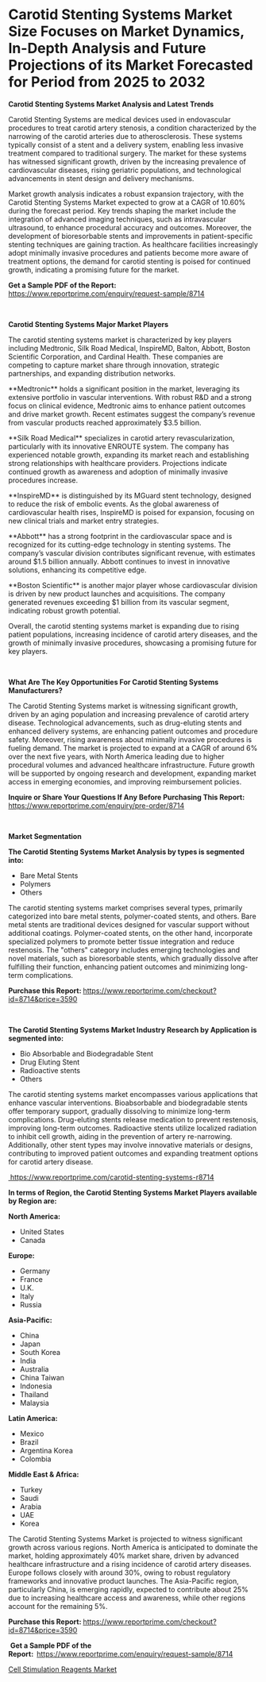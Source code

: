 <p><h1>Carotid Stenting Systems Market Size Focuses on Market Dynamics, In-Depth Analysis and Future Projections of its Market Forecasted for Period from 2025 to 2032</h1></p><p><strong>Carotid Stenting Systems Market Analysis and Latest Trends</strong></p>
<p><p>Carotid Stenting Systems are medical devices used in endovascular procedures to treat carotid artery stenosis, a condition characterized by the narrowing of the carotid arteries due to atherosclerosis. These systems typically consist of a stent and a delivery system, enabling less invasive treatment compared to traditional surgery. The market for these systems has witnessed significant growth, driven by the increasing prevalence of cardiovascular diseases, rising geriatric populations, and technological advancements in stent design and delivery mechanisms.</p><p>Market growth analysis indicates a robust expansion trajectory, with the Carotid Stenting Systems Market expected to grow at a CAGR of 10.60% during the forecast period. Key trends shaping the market include the integration of advanced imaging techniques, such as intravascular ultrasound, to enhance procedural accuracy and outcomes. Moreover, the development of bioresorbable stents and improvements in patient-specific stenting techniques are gaining traction. As healthcare facilities increasingly adopt minimally invasive procedures and patients become more aware of treatment options, the demand for carotid stenting is poised for continued growth, indicating a promising future for the market.</p></p>
<p><strong>Get a Sample PDF of the Report:&nbsp;</strong> <a href="https://www.reportprime.com/enquiry/request-sample/8714?utm_campaign=3060&utm_medium=2&utm_source=Github&utm_content=ia&utm_term=20032025&utm_id=carotid-stenting-systems">https://www.reportprime.com/enquiry/request-sample/8714</a></p>
<p>&nbsp;</p>
<p><strong>Carotid Stenting Systems Major Market Players</strong></p>
<p><p>The carotid stenting systems market is characterized by key players including Medtronic, Silk Road Medical, InspireMD, Balton, Abbott, Boston Scientific Corporation, and Cardinal Health. These companies are competing to capture market share through innovation, strategic partnerships, and expanding distribution networks.</p><p>**Medtronic** holds a significant position in the market, leveraging its extensive portfolio in vascular interventions. With robust R&D and a strong focus on clinical evidence, Medtronic aims to enhance patient outcomes and drive market growth. Recent estimates suggest the company’s revenue from vascular products reached approximately $3.5 billion.</p><p>**Silk Road Medical** specializes in carotid artery revascularization, particularly with its innovative ENROUTE system. The company has experienced notable growth, expanding its market reach and establishing strong relationships with healthcare providers. Projections indicate continued growth as awareness and adoption of minimally invasive procedures increase.</p><p>**InspireMD** is distinguished by its MGuard stent technology, designed to reduce the risk of embolic events. As the global awareness of cardiovascular health rises, InspireMD is poised for expansion, focusing on new clinical trials and market entry strategies.</p><p>**Abbott** has a strong footprint in the cardiovascular space and is recognized for its cutting-edge technology in stenting systems. The company’s vascular division contributes significant revenue, with estimates around $1.5 billion annually. Abbott continues to invest in innovative solutions, enhancing its competitive edge.</p><p>**Boston Scientific** is another major player whose cardiovascular division is driven by new product launches and acquisitions. The company generated revenues exceeding $1 billion from its vascular segment, indicating robust growth potential.</p><p>Overall, the carotid stenting systems market is expanding due to rising patient populations, increasing incidence of carotid artery diseases, and the growth of minimally invasive procedures, showcasing a promising future for key players.</p></p>
<p>&nbsp;</p>
<p><strong>What Are The Key Opportunities For Carotid Stenting Systems Manufacturers?</strong></p>
<p><p>The Carotid Stenting Systems market is witnessing significant growth, driven by an aging population and increasing prevalence of carotid artery disease. Technological advancements, such as drug-eluting stents and enhanced delivery systems, are enhancing patient outcomes and procedure safety. Moreover, rising awareness about minimally invasive procedures is fueling demand. The market is projected to expand at a CAGR of around 6% over the next five years, with North America leading due to higher procedural volumes and advanced healthcare infrastructure. Future growth will be supported by ongoing research and development, expanding market access in emerging economies, and improving reimbursement policies.</p></p>
<p><strong>Inquire or Share Your Questions If Any Before Purchasing This Report:</strong> <a href="https://www.reportprime.com/enquiry/pre-order/8714?utm_campaign=3060&utm_medium=2&utm_source=Github&utm_content=ia&utm_term=20032025&utm_id=carotid-stenting-systems">https://www.reportprime.com/enquiry/pre-order/8714</a></p>
<p>&nbsp;</p>
<p><strong>Market Segmentation</strong></p>
<p><strong>The Carotid Stenting Systems Market Analysis by types is segmented into:</strong></p>
<p><ul><li>Bare Metal Stents</li><li>Polymers</li><li>Others</li></ul></p>
<p><p>The carotid stenting systems market comprises several types, primarily categorized into bare metal stents, polymer-coated stents, and others. Bare metal stents are traditional devices designed for vascular support without additional coatings. Polymer-coated stents, on the other hand, incorporate specialized polymers to promote better tissue integration and reduce restenosis. The "others" category includes emerging technologies and novel materials, such as bioresorbable stents, which gradually dissolve after fulfilling their function, enhancing patient outcomes and minimizing long-term complications.</p></p>
<p><strong>Purchase this Report:&nbsp;</strong><a href="https://www.reportprime.com/checkout?id=8714&price=3590&utm_campaign=3060&utm_medium=2&utm_source=Github&utm_content=ia&utm_term=20032025&utm_id=carotid-stenting-systems">https://www.reportprime.com/checkout?id=8714&price=3590</a></p>
<p>&nbsp;</p>
<p><strong>The Carotid Stenting Systems Market Industry Research by Application is segmented into:</strong></p>
<p><ul><li>Bio Absorbable and Biodegradable Stent</li><li>Drug Eluting Stent</li><li>Radioactive stents</li><li>Others</li></ul></p>
<p><p>The carotid stenting systems market encompasses various applications that enhance vascular interventions. Bioabsorbable and biodegradable stents offer temporary support, gradually dissolving to minimize long-term complications. Drug-eluting stents release medication to prevent restenosis, improving long-term outcomes. Radioactive stents utilize localized radiation to inhibit cell growth, aiding in the prevention of artery re-narrowing. Additionally, other stent types may involve innovative materials or designs, contributing to improved patient outcomes and expanding treatment options for carotid artery disease.</p></p>
<p><a href="https://www.reportprime.com/carotid-stenting-systems-r8714?utm_campaign=3060&utm_medium=2&utm_source=Github&utm_content=ia&utm_term=20032025&utm_id=carotid-stenting-systems">&nbsp;https://www.reportprime.com/carotid-stenting-systems-r8714</a></p>
<p><strong>In terms of Region, the Carotid Stenting Systems Market Players available by Region are:</strong></p>
<p>
    <p> <strong> North America: </strong>
        <ul>
            <li>United States</li>
            <li>Canada</li>
        </ul>
        </p> 
    <p> <strong> Europe: </strong>
        <ul>
            <li>Germany</li>
            <li>France</li>
            <li>U.K.</li>
            <li>Italy</li>
            <li>Russia</li>
        </ul>
        </p> 
    <p> <strong> Asia-Pacific: </strong>
        <ul>
            <li>China</li>
            <li>Japan</li>
            <li>South Korea</li>
            <li>India</li>
            <li>Australia</li>
            <li>China Taiwan</li>
            <li>Indonesia</li>
            <li>Thailand</li>
            <li>Malaysia</li>
        </ul>
        </p> 
    <p> <strong> Latin America: </strong>
        <ul>
            <li>Mexico</li>
            <li>Brazil</li>
            <li>Argentina Korea</li>
            <li>Colombia</li>
        </ul>
        </p> 
    <p> <strong> Middle East & Africa: </strong>
        <ul>
            <li>Turkey</li>
            <li>Saudi</li>
            <li>Arabia</li>
            <li>UAE</li>
            <li>Korea</li>
        </ul>
    </p>
    </p>
<p><p>The Carotid Stenting Systems Market is projected to witness significant growth across various regions. North America is anticipated to dominate the market, holding approximately 40% market share, driven by advanced healthcare infrastructure and a rising incidence of carotid artery diseases. Europe follows closely with around 30%, owing to robust regulatory frameworks and innovative product launches. The Asia-Pacific region, particularly China, is emerging rapidly, expected to contribute about 25% due to increasing healthcare access and awareness, while other regions account for the remaining 5%.</p></p>
<p><strong>Purchase this Report: </strong><a href="https://www.reportprime.com/checkout?id=8714&price=3590&utm_campaign=3060&utm_medium=2&utm_source=Github&utm_content=ia&utm_term=20032025&utm_id=carotid-stenting-systems">https://www.reportprime.com/checkout?id=8714&price=3590</a></p>
<p>&nbsp;<strong>Get a Sample PDF of the Report:&nbsp;&nbsp;</strong><a href="https://www.reportprime.com/enquiry/request-sample/8714?utm_campaign=3060&utm_medium=2&utm_source=Github&utm_content=ia&utm_term=20032025&utm_id=carotid-stenting-systems">https://www.reportprime.com/enquiry/request-sample/8714</a></p>
<p><strong></strong></p>
<p><p><a href="https://github.com/lalolatiot/Market-Research-Report-List-1/blob/main/cell-stimulation-reagents-market.md?utm_campaign=3060&utm_medium=2&utm_source=Github&utm_content=ia&utm_term=20032025&utm_id=carotid-stenting-systems">Cell Stimulation Reagents Market</a></p></p>